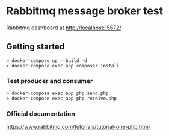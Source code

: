 # Rabbitmq message broker test

Rabbitmq dashboard at [http://localhost:15672/](http://localhost:15672/)

## Getting started
	> docker-compose up --build -d
    > docker-compose exec app composer install

### Test producer and consumer
    > docker-compose exec app php send.php
    > docker-compose exec app php receive.php

### Official documentation

https://www.rabbitmq.com/tutorials/tutorial-one-php.html

